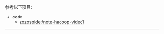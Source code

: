 
参考以下项目:

- code
  - [zozospider/note-hadoop-video1](https://github.com/zozospider/note-hadoop-video1)

---
